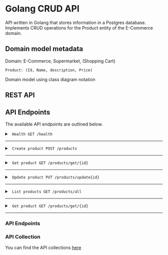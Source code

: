 # Golang CRUD API

API written in Golang that stores information in a Postgres database. Implements CRUD operations for the Product entity of the E-Commerce domain.


## Domain model metadata

Domain: E-Commerce, Supermarket, (Shopping Cart)

    Product: (Id, Name, description, Price)

Domain model using class diagram notation


## REST API


## API Endpoints

The available API endpoints are outlined below.
<br >

<details><summary><code> Health GET /health   </code></summary>

## 

Health Endpoint (pingpong)


Request


```
curl -XGET 'localhost:9090/health'
```

Success Response:

 - Status Code: 200

</summary></details>

-----------------------------------------------------------

<details><summary><code> Create product POST /products  </code></summary>

## 
This endpoint is used for create a new product in the database.

Request

Body:

```json
{
"Name": "uvas",
"Description": "uvas chilenas",
"Price": 100
}
```

Success Response:

 - Status Code: 202

 - Body:

```json
{
    "error": false,
    "message": "Product successfully created",
    "data": {
        "product": "uvas"
    }
}
```


- Usage

```
curl --location 'http://localhost:9090/products' \
--header 'Content-Type: application/json' \
--data '{
"Name": "uvas",
"Description": "uvas chilenas",
"Price": 100
}'
```
</summary></details>

-----------------------------------------------------------

<details><summary><code> Get product GET /products/get/{id}  </code></summary>

## 
This endpoint is used for get information about a product stored in the database.

Request

PathParam:

```
/products/get/{id}
```

Success Response:

 - Status Code: 200

 - Body:

```json
{
    "error": false,
    "message": "Product successfully obtained",
    "data": {
        "product": {
            "name": "uvas",
            "description": "uvas chilenas",
            "price": 100
        }
    }
}
```


- Usage

```
curl --location 'http://localhost:9090/products/get/70'
```
</summary></details>

-----------------------------------------------------------

<details><summary><code> Update product PUT /products/update{id}  </code></summary>

## 
This endpoint is used for update the information about a product stored in the database using the id.

Request

PathParam:

```
/products/update/{id}
```

Body:

```json
{
"Name": "uvas",
"Description": "uvas chilenas",
"Price": 100
}
```

Success Response:

 - Status Code: 200

 - Body:

```json
{
    "error": false,
    "message": "Product successfully updated",
    "data": {
        "product": "uvas"
    }
}
```


- Usage

```
curl --location --request PUT 'http://localhost:9090/products/update/70' \
--header 'Content-Type: application/json' \
--data '{
"Name": "uvas",
"Description": "uvas chilenas rojas",
"Price": 105
}'
```
</summary></details>

-----------------------------------------------------------

<details><summary><code> List products GET /products/all  </code></summary>

## 
This endpoint is used for get all the products stored in the database.

Request



Success Response:

 - Status Code: 200

 - Body:

```json
{
    "error": false,
    "message": "Data successfully obtained",
    "data": {
        "products": [
            {
                "id": 14,
                "name": "Reloj de pulsera",
                "description": "Reloj analógico con correa de acero inoxidable",
                "price": 149,
                "created_at": "2024-05-01T06:16:54.854767Z",
                "updated_at": "2024-05-01T06:16:54.854767Z"
            },
            {
                "id": 70,
                "name": "uvas",
                "description": "uvas chilenas rojas",
                "price": 105,
                "created_at": "2024-05-07T20:18:24.488224Z",
                "updated_at": "2024-05-07T20:42:17.654791Z"
            }
        ]
    }
}
```


- Usage

```
curl --location 'http://localhost:9090/products/all'
```
</summary></details>

-----------------------------------------------------------


<details><summary><code> Get product GET /products/get/{id}  </code></summary>

## 
This endpoint is used for delete a product stored from the database.

Request

PathParam:

```
/products/get/{id}
```

Success Response:

 - Status Code: 200

 - Body:

```json
{
    "error": false,
    "message": "Product successfully deleted"
}
```


- Usage

```
curl --location --request DELETE 'http://localhost:9090/products/delete/69'
```
</summary></details>

-----------------------------------------------------------





### API Endpoints





### API Collection

You can find the API collections [here](Golang-CRUD-API.postman_collection.json)








